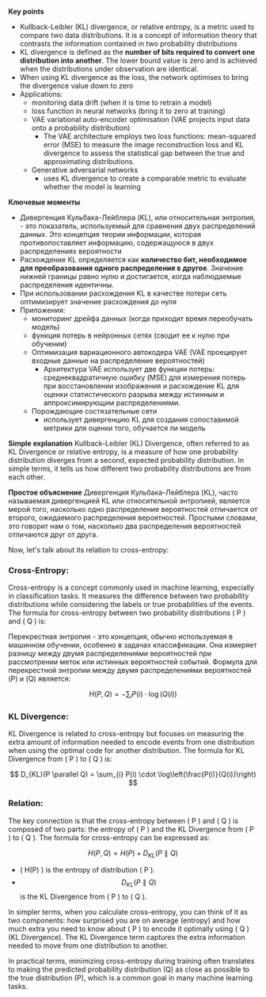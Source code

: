 
**Key points**
- Kullback-Leibler (KL) divergence, or relative entropy, is a metric used to compare two data distributions. It is a concept of information theory that contrasts the information contained in two probability distributions
- KL divergence is defined as the **number of bits required to convert one distribution into another**. The lower bound value is zero and is achieved when the distributions under observation are identical.
- When using KL divergence as the loss, the network optimises to bring the divergence value down to zero
- Applications:
	- monitoring data drift (when it is time to retrain a model)
	- loss function in neural networks (bring it to zero at training)
	- VAE variational auto-encoder optimisation (VAE projects input data onto a probability distribution)
		- The VAE architecture employs two loss functions: mean-squared error (MSE) to measure the image reconstruction loss and KL divergence to assess the statistical gap between the true and approximating distributions.
	- Generative adversarial networks 
		- uses KL divergence to create a comparable metric to evaluate whether the model is learning


**Ключевые моменты**
- Дивергенция Кульбака-Лейблера (KL), или относительная энтропия, - это показатель, используемый для сравнения двух распределений данных. Это концепция теории информации, которая противопоставляет информацию, содержащуюся в двух распределениях вероятности
- Расхождение KL определяется как **количество бит, необходимое для преобразования одного распределения в другое**. Значение нижней границы равно нулю и достигается, когда наблюдаемые распределения идентичны.
- При использовании расхождения KL в качестве потери сеть оптимизирует значение расхождения до нуля
- Приложения:
	- мониторинг дрейфа данных (когда приходит время переобучать модель)
	- функция потерь в нейронных сетях (сводит ее к нулю при обучении)
	- Оптимизация вариационного автокодера VAE (VAE проецирует входные данные на распределение вероятностей)
		- Архитектура VAE использует две функции потерь: среднеквадратичную ошибку (MSE) для измерения потерь при восстановлении изображения и расхождение KL для оценки статистического разрыва между истинным и аппроксимирующим распределениями.
	- Порождающие состязательные сети 
		- использует дивергенцию KL для создания сопоставимой метрики для оценки того, обучается ли модель



**Simple explanation**
Kullback-Leibler (KL) Divergence, often referred to as KL Divergence or relative entropy, is a measure of how one probability distribution diverges from a second, expected probability distribution. In simple terms, it tells us how different two probability distributions are from each other.

**Простое объяснение**
Дивергенция Кульбака-Лейблера (KL), часто называемая дивергенцией KL или относительной энтропией, является мерой того, насколько одно распределение вероятностей отличается от второго, ожидаемого распределения вероятностей. Простыми словами, это говорит нам о том, насколько два распределения вероятностей отличаются друг от друга.

Now, let's talk about its relation to cross-entropy:

### Cross-Entropy:
Cross-entropy is a concept commonly used in machine learning, especially in classification tasks. It measures the difference between two probability distributions while considering the labels or true probabilities of the events. The formula for cross-entropy between two probability distributions \( P \) and \( Q \) is:

Перекрестная энтропия - это концепция, обычно используемая в машинном обучении, особенно в задачах классификации. Она измеряет разницу между двумя распределениями вероятностей при рассмотрении меток или истинных вероятностей событий. Формула для перекрестной энтропии между двумя распределениями вероятностей \(P\) и \(Q\) является:

$$ H(P, Q) = - \sum_{i} P(i) \cdot \log(Q(i)) $$

### KL Divergence:
KL Divergence is related to cross-entropy but focuses on measuring the extra amount of information needed to encode events from one distribution when using the optimal code for another distribution. The formula for KL Divergence from \( P \) to \( Q \) is:

$$ D_{KL}(P \parallel Q) = \sum_{i} P(i) \cdot \log\left(\frac{P(i)}{Q(i)}\right) $$

### Relation:
The key connection is that the cross-entropy between \( P \) and \( Q \) is composed of two parts: the entropy of \( P \) and the KL Divergence from \( P \) to \( Q \). The formula for cross-entropy can be expressed as:

$$ H(P, Q) = H(P) + D_{KL}(P \parallel Q) $$

- \( H(P) \) is the entropy of distribution \( P \).
- $$D_{KL}(P \parallel Q) $$ is the KL Divergence from \( P \) to \( Q \).

In simpler terms, when you calculate cross-entropy, you can think of it as two components: how surprised you are on average (entropy) and how much extra you need to know about \( P \) to encode it optimally using \( Q \) (KL Divergence). The KL Divergence term captures the extra information needed to move from one distribution to another.

In practical terms, minimizing cross-entropy during training often translates to making the predicted probability distribution (Q) as close as possible to the true distribution (P), which is a common goal in many machine learning tasks.